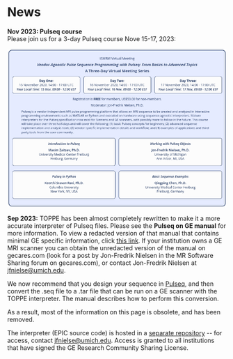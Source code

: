 # News

**Nov 2023: Pulseq course**  
Please join us for a 3-day Pulseq course Nove 15-17, 2023:

![workflow](figs/pulseq-course-2023.png)

**Sep 2023:**
TOPPE has been almost completely rewritten to make it a more accurate
interpreter of Pulseq files.
Please see the **Pulseq on GE manual** for more information.
To view a redacted version of that manual that contains minimal GE specific information, click 
[this link](https://drive.google.com/file/d/1ejtXJfAWdNzXjMlz4Jo3KjVQU6BwGd5g/view?usp=drive_link).
If your institution owns a GE MRI scanner you can obtain the unredacted version of the manual on gecares.com
(look for a post by Jon-Fredrik Nielsen in the MR Software Sharing forum on gecares.com),
or contact Jon-Fredrik Nielsen at jfnielse@umich.edu.

We now recommend that you design your sequence in
[Pulseq](http://pulseq.github.io/), and then convert the .seq file to a .tar
file that can be run on a GE scanner with the TOPPE interpreter.
The manual describes how to perform this conversion.

As a result, most of the information on this page is obsolete,
and has been removed.

The interpreter (EPIC source code) is hosted in a
[separate repository](https://github.com/jfnielsen/TOPPEpsdSourceCode) -- for access, contact jfnielse@umich.edu.
Access is granted to all institutions that have signed the GE Research Community Sharing License.



<!--
## Additional information

Additional details and instructions are provided in 
[this MRM paper](http://onlinelibrary.wiley.com/doi/10.1002/mrm.26990/full)
and in the 
[TOPPE Matlab toolbox respository](https://github.com/toppeMRI/toppe/).  
For detailed information about the various files involved,
see the file [Files.md](https://github.com/toppeMRI/toppe/) in the Matlab repo.
-->

<dl>
<!-- This is a comment -->
</dl>



<!--
## Discussion forum

<https://groups.google.com/forum/#!forum/mr-pulse-sequence-prototyping-with-toppe>
-->

<!--
<https://github.com/toppeMRI/toppemri.github.io/wiki>

<https://github.com/orgs/toppeMRI/teams/discussion-forum>

The discussion forum is set up as a Github 'team'. To become a member of the discussion forum team, email your Github user name to Jon-Fredrik Nielsen at <jfnielse@umich.edu> or <jfnielsen@gmail.com>.
-->
